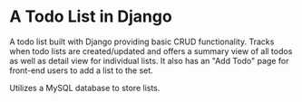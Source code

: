 # A Todo List in Django #

A todo list built with Django providing basic CRUD functionality. Tracks when todo lists are created/updated and offers a summary view of all todos as well as detail view for individual lists. It also has an "Add Todo" page for front-end users to add a list to the set.

Utilizes a MySQL database to store lists.
